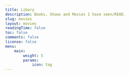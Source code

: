 ```yaml
---
title: Libary
description: Books, Shows and Movies I have seen/READ.
slug: movies
layout: movies
readingTime: false
toc: false
comments: false
license: false
menu:
    main:
        weight: 5
        params:
            icon: tag
---
```

